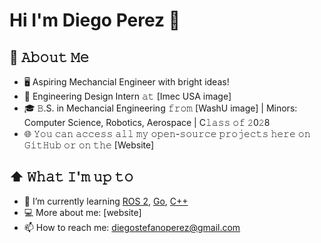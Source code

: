 # Hi I'm Diego Perez 👋


## :book: 𝙰𝚋𝚘𝚞𝚝 𝙼𝚎
- 🖥 Aspiring Mechancial Engineer with bright ideas!
- 💼 Engineering Design Intern 𝚊𝚝 [Imec USA image]
- 🎓 𝙱.S. in Mechancial Engineering 𝚏𝚛𝚘𝚖 [WashU image] | Minors: Computer Science, Robotics, Aerospace | C𝚕𝚊𝚜𝚜 𝚘𝚏 𝟸0𝟸8
- 🌐 𝚈𝚘𝚞 𝚌𝚊𝚗 𝚊𝚌𝚌𝚎𝚜𝚜 𝚊𝚕𝚕 𝚖𝚢 𝚘𝚙𝚎𝚗-𝚜𝚘𝚞𝚛𝚌𝚎 𝚙𝚛𝚘𝚓𝚎𝚌𝚝𝚜 𝚑𝚎𝚛𝚎 𝚘𝚗 𝙶𝚒𝚝𝙷𝚞𝚋 𝚘𝚛 𝚘𝚗 𝚝𝚑𝚎 [Website]

## ⬆ 𝚆𝚑𝚊𝚝 𝙸'𝚖 𝚞𝚙 𝚝𝚘
- 🌱 I’m currently learning [ROS 2](https://docs.ros.org/en/foxy/index.html), [Go](https://go.dev/), [C++](https://cplusplus.com/)
- 💻 More about me: [website]
- 📫 How to reach me: [diegostefanoperez@gmail.com](mailto:diegostefanoperez@gmail.com)
  
